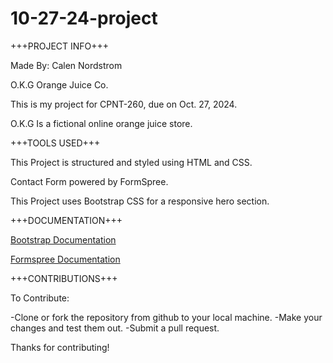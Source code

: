# 10-27-24-project

+++PROJECT INFO+++

Made By: Calen Nordstrom

O.K.G Orange Juice Co.

This is my project for CPNT-260, due on Oct. 27, 2024.

O.K.G Is a fictional online orange juice store.

+++TOOLS USED+++

This Project is structured and styled using HTML and CSS.

Contact Form powered by FormSpree.

This Project uses Bootstrap CSS for a responsive hero section.

+++DOCUMENTATION+++

[Bootstrap Documentation](https://getbootstrap.com/)

[Formspree Documentation](https://formspree.io/)

+++CONTRIBUTIONS+++

To Contribute:

-Clone or fork the repository from github to your local machine.
-Make your changes and test them out.
-Submit a pull request.

Thanks for contributing!
